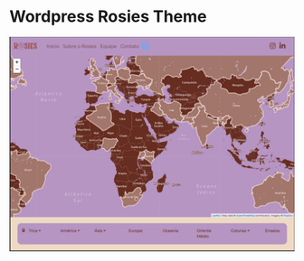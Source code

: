 # Wordpress Rosies Theme


![alt text](https://raw.githubusercontent.com/eduardoedson/projetorosies/main/screenshot.jpg)

